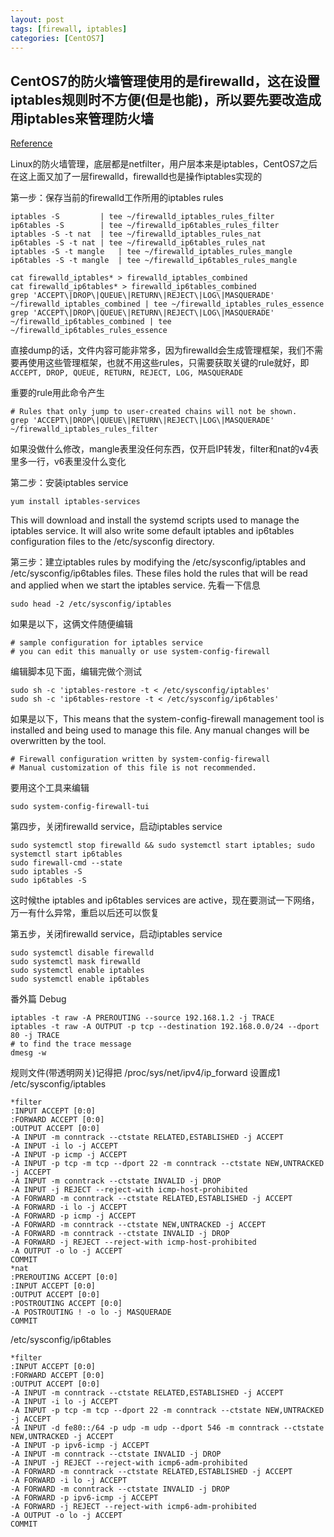 ```yaml
---
layout: post
tags: [firewall, iptables]
categories: [CentOS7]
---
```



## CentOS7的防火墙管理使用的是firewalld，这在设置iptables规则时不方便(但是也能)，所以要先要改造成用iptables来管理防火墙

[Reference](https://www.digitalocean.com/community/tutorials/how-to-migrate-from-firewalld-to-iptables-on-centos-7)

Linux的防火墙管理，底层都是netfilter，用户层本来是iptables，CentOS7之后在这上面又加了一层firewalld，firewalld也是操作iptables实现的

第一步：保存当前的firewalld工作所用的iptables rules
```
iptables -S         | tee ~/firewalld_iptables_rules_filter 
ip6tables -S        | tee ~/firewalld_ip6tables_rules_filter 
iptables -S -t nat  | tee ~/firewalld_iptables_rules_nat 
ip6tables -S -t nat | tee ~/firewalld_ip6tables_rules_nat 
iptables -S -t mangle   | tee ~/firewalld_iptables_rules_mangle 
ip6tables -S -t mangle  | tee ~/firewalld_ip6tables_rules_mangle

cat firewalld_iptables* > firewalld_iptables_combined 
cat firewalld_ip6tables* > firewalld_ip6tables_combined
grep 'ACCEPT\|DROP\|QUEUE\|RETURN\|REJECT\|LOG\|MASQUERADE' ~/firewalld_iptables_combined | tee ~/firewalld_iptables_rules_essence 
grep 'ACCEPT\|DROP\|QUEUE\|RETURN\|REJECT\|LOG\|MASQUERADE' ~/firewalld_ip6tables_combined | tee ~/firewalld_ip6tables_rules_essence
```
直接dump的话，文件内容可能非常多，因为firewalld会生成管理框架，我们不需要再使用这些管理框架，也就不用这些rules，只需要获取关键的rule就好，即`ACCEPT, DROP, QUEUE, RETURN, REJECT, LOG, MASQUERADE`   

重要的rule用此命令产生
```
# Rules that only jump to user-created chains will not be shown.   
grep 'ACCEPT\|DROP\|QUEUE\|RETURN\|REJECT\|LOG\|MASQUERADE' ~/firewalld_iptables_rules_filter
```
如果没做什么修改，mangle表里没任何东西，仅开启IP转发，filter和nat的v4表里多一行，v6表里没什么变化

第二步：安装iptables service
```
yum install iptables-services
```
This will download and install the systemd scripts used to manage the iptables service. It will also write some default iptables and ip6tables configuration files to the /etc/sysconfig directory.

第三步：建立iptables rules
by modifying the /etc/sysconfig/iptables and /etc/sysconfig/ip6tables files. These files hold the rules that will be read and applied when we start the iptables service.
先看一下信息
```
sudo head -2 /etc/sysconfig/iptables
```
如果是以下，这俩文件随便编辑
```
# sample configuration for iptables service
# you can edit this manually or use system-config-firewall
```
编辑脚本见下面，编辑完做个测试
```
sudo sh -c 'iptables-restore -t < /etc/sysconfig/iptables'
sudo sh -c 'ip6tables-restore -t < /etc/sysconfig/ip6tables'
```
如果是以下，This means that the system-config-firewall management tool is installed and being used to manage this file. Any manual changes will be overwritten by the tool.
```
# Firewall configuration written by system-config-firewall
# Manual customization of this file is not recommended.
```
要用这个工具来编辑
```
sudo system-config-firewall-tui
```

第四步，关闭firewalld service，启动iptables service
```
sudo systemctl stop firewalld && sudo systemctl start iptables; sudo systemctl start ip6tables
sudo firewall-cmd --state
sudo iptables -S 
sudo ip6tables -S
```
这时候the iptables and ip6tables services are active，现在要测试一下网络，万一有什么异常，重启以后还可以恢复

第五步，关闭firewalld service，启动iptables service
```
sudo systemctl disable firewalld
sudo systemctl mask firewalld
sudo systemctl enable iptables 
sudo systemctl enable ip6tables
```

番外篇 Debug
```
iptables -t raw -A PREROUTING --source 192.168.1.2 -j TRACE 
iptables -t raw -A OUTPUT -p tcp --destination 192.168.0.0/24 --dport 80 -j TRACE
# to find the trace message
dmesg -w
```

规则文件(带透明网关)记得把 /proc/sys/net/ipv4/ip_forward 设置成1
/etc/sysconfig/iptables
```
*filter 
:INPUT ACCEPT [0:0] 
:FORWARD ACCEPT [0:0] 
:OUTPUT ACCEPT [0:0] 
-A INPUT -m conntrack --ctstate RELATED,ESTABLISHED -j ACCEPT 
-A INPUT -i lo -j ACCEPT 
-A INPUT -p icmp -j ACCEPT 
-A INPUT -p tcp -m tcp --dport 22 -m conntrack --ctstate NEW,UNTRACKED -j ACCEPT 
-A INPUT -m conntrack --ctstate INVALID -j DROP 
-A INPUT -j REJECT --reject-with icmp-host-prohibited 
-A FORWARD -m conntrack --ctstate RELATED,ESTABLISHED -j ACCEPT 
-A FORWARD -i lo -j ACCEPT 
-A FORWARD -p icmp -j ACCEPT 
-A FORWARD -m conntrack --ctstate NEW,UNTRACKED -j ACCEPT 
-A FORWARD -m conntrack --ctstate INVALID -j DROP 
-A FORWARD -j REJECT --reject-with icmp-host-prohibited 
-A OUTPUT -o lo -j ACCEPT 
COMMIT 
*nat 
:PREROUTING ACCEPT [0:0] 
:INPUT ACCEPT [0:0] 
:OUTPUT ACCEPT [0:0] 
:POSTROUTING ACCEPT [0:0] 
-A POSTROUTING ! -o lo -j MASQUERADE 
COMMIT
```
/etc/sysconfig/ip6tables
```
*filter 
:INPUT ACCEPT [0:0] 
:FORWARD ACCEPT [0:0] 
:OUTPUT ACCEPT [0:0] 
-A INPUT -m conntrack --ctstate RELATED,ESTABLISHED -j ACCEPT 
-A INPUT -i lo -j ACCEPT 
-A INPUT -p tcp -m tcp --dport 22 -m conntrack --ctstate NEW,UNTRACKED -j ACCEPT 
-A INPUT -d fe80::/64 -p udp -m udp --dport 546 -m conntrack --ctstate NEW,UNTRACKED -j ACCEPT 
-A INPUT -p ipv6-icmp -j ACCEPT 
-A INPUT -m conntrack --ctstate INVALID -j DROP 
-A INPUT -j REJECT --reject-with icmp6-adm-prohibited 
-A FORWARD -m conntrack --ctstate RELATED,ESTABLISHED -j ACCEPT 
-A FORWARD -i lo -j ACCEPT 
-A FORWARD -m conntrack --ctstate INVALID -j DROP 
-A FORWARD -p ipv6-icmp -j ACCEPT 
-A FORWARD -j REJECT --reject-with icmp6-adm-prohibited 
-A OUTPUT -o lo -j ACCEPT 
COMMIT
```